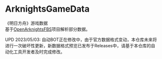 # ArknightsGameData
《明日方舟》游戏数据  
基于[OpenArknightsFBS](https://github.com/MooncellWiki/OpenArknightsFBS)项目解析部分数据。  

UPD 2023/05/03: 自动BOT正在修改中，由于官方数据格式变动，本仓库未来将进行一次破坏性更新，新数据格式预览已发布于Releases中，请基于本仓库的自动化工具开发者及时完成修改。  

